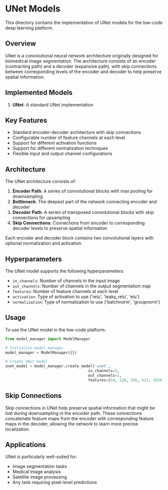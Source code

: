 # UNet Models

This directory contains the implementation of UNet models for the low-code deep learning platform.

## Overview

UNet is a convolutional neural network architecture originally designed for biomedical image segmentation. The architecture consists of an encoder (contracting path) and a decoder (expansive path), with skip connections between corresponding levels of the encoder and decoder to help preserve spatial information.

## Implemented Models

1. **UNet**: A standard UNet implementation

## Key Features

- Standard encoder-decoder architecture with skip connections
- Configurable number of feature channels at each level
- Support for different activation functions
- Support for different normalization techniques
- Flexible input and output channel configurations

## Architecture

The UNet architecture consists of:

1. **Encoder Path**: A series of convolutional blocks with max pooling for downsampling
2. **Bottleneck**: The deepest part of the network connecting encoder and decoder
3. **Decoder Path**: A series of transposed convolutional blocks with skip connections for upsampling
4. **Skip Connections**: Connections from encoder to corresponding decoder levels to preserve spatial information

Each encoder and decoder block contains two convolutional layers with optional normalization and activation.

## Hyperparameters

The UNet model supports the following hyperparameters:

- `in_channels`: Number of channels in the input image
- `out_channels`: Number of channels in the output segmentation map
- `features`: Number of feature channels at each level
- `activation`: Type of activation to use ('relu', 'leaky_relu', 'elu')
- `normalization`: Type of normalization to use ('batchnorm', 'groupnorm')

## Usage

To use the UNet model in the low-code platform:

```python
from model_manager import ModelManager

# Initialize model manager
model_manager = ModelManager({})

# Create UNet model
unet_model = model_manager.create_model('unet', 
                                     in_channels=3,
                                     out_channels=1,
                                     features=[64, 128, 256, 512, 1024])
```

## Skip Connections

Skip connections in UNet help preserve spatial information that might be lost during downsampling in the encoder path. These connections concatenate feature maps from the encoder with corresponding feature maps in the decoder, allowing the network to learn more precise localization.

## Applications

UNet is particularly well-suited for:

- Image segmentation tasks
- Medical image analysis
- Satellite image processing
- Any task requiring pixel-level predictions